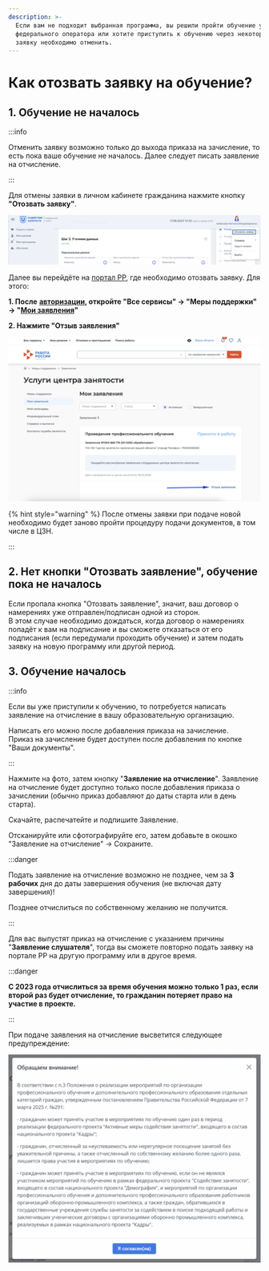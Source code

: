 ```yaml
---
description: >-
  Если вам не подходит выбранная программа, вы решили пройти обучение у другого
  федерального оператора или хотите приступить к обучению через некоторое время,
  заявку необходимо отменить.
---
```


# Как отозвать заявку на обучение?

## 1. Обучение не началось

:::info

Отменить заявку возможно только до выхода приказа на зачисление, то есть пока ваше обучение не началось. Далее следует писать заявление на отчисление.

:::

Для отмены заявки в личном кабинете гражданина  нажмите кнопку **"Отозвать заявку"**.&#x20;

![](<.gitbook/assets/image (4).png>)

Далее вы перейдёте на [портал РР](https://trudvsem.ru), где необходимо отозвать заявку. Для этого:

**1. После** [**авторизации**](https://trudvsem.ru/auth/candidate/services/applications)**, откройте "Все сервисы" -> "Меры поддержки" -> "**[**Мои заявления**](https://trudvsem.ru/auth/candidate/services/applications)**"**&#x20;

**2. Нажмите "Отзыв заявления"**&#x20;

![](<.gitbook/assets/image (5).png>)

{% hint style="warning" %}
После отмены заявки при подаче новой необходимо будет заново пройти процедуру подачи документов, в том числе в ЦЗН. &#x20;

:::

## 2. Нет кнопки "Отозвать заявление", обучение  пока не началось

Если пропала кнопка "Отозвать заявление", значит, ваш договор о намерениях уже отправлен/подписан одной из сторон. \
В этом случае необходимо дождаться, когда договор о намерениях попадёт к вам на подписание и вы сможете отказаться от его подписания (если передумали проходить обучение) и затем подать заявку на новую программу или другой период.

## 3. Обучение началось

:::info

Если вы уже приступили к обучению, то потребуется написать заявление на отчисление в вашу образовательную организацию.

Написать его можно после добавления приказа на зачисление. \
Приказ на зачисление будет доступен после добавления по кнопке "Ваши документы".

:::

Нажмите на фото, затем кнопку "**Заявление на отчисление**". Заявление на отчисление будет доступно только после добавления приказа о зачислении (обычно приказ добавляют до даты старта или в день старта).

Скачайте, распечатейте и подпишите Заявление.

Отсканируйте или сфотографируйте его, затем добавьте в окошко "Заявление на отчисление" -> Сохраните.

:::danger

Подать заявление на отчисление возможно не позднее, чем за **3** **рабочих**  дня до даты завершения обучения (не включая дату завершения)!&#x20;

Позднее отчислиться по собственному желанию не получится.

:::

Для вас выпустят приказ на отчисление с указанием причины "**Заявление слушателя**", тогда вы сможете повторно подать заявку на портале РР на другую программу или в другое время.&#x20;

:::danger

**С 2023 года отчислиться за время обучения можно только 1 раз, если второй раз будет отчисление, то гражданин потеряет право на участие в проекте.**

:::

При подаче заявления на отчисление высветится следующее предупреждение:

![](<.gitbook/assets/image (6).png>)
